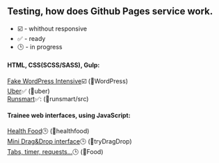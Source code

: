 ## Testing, how does Github Pages service work.

* :ballot_box_with_check: - whithout responsive
* :white_check_mark: - ready
* :clock3: - in progress

#### HTML, CSS(SCSS/SASS), Gulp:
<a href="https://fteeliy.github.io/Wordpress" target="_blank">Fake WordPress Intensive</a>:ballot_box_with_check: (:open_file_folder:WordPress)<br>
<a href="https://fteeliy.github.io/uber" target="_blank">Uber</a>:white_check_mark: (:open_file_folder:uber)<br>
<a href="https://fteeliy.github.io/runsmart/src/" target="_blank">Runsmart</a>:white_check_mark:: (:open_file_folder:runsmart/src)<br>

#### Trainee web interfaces, using JavaScript:

<a href="https://fteeliy.github.io/healthfood" target="_blank">Health Food</a>:clock3: (:open_file_folder:healthfood)<br>
<a href="https://fteeliy.github.io/tryDragDrop" target="_blank">Mini Drag&Drop interface</a>:clock3: (:open_file_folder:tryDragDrop)<br>
<a href="https://fteeliy.github.io/Food" target="_blank">Tabs, timer, requests...</a>:clock3: (:open_file_folder:Food)<br>

